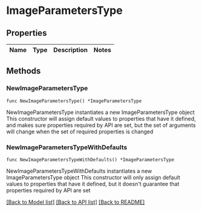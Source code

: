 # ImageParametersType

## Properties

Name | Type | Description | Notes
------------ | ------------- | ------------- | -------------

## Methods

### NewImageParametersType

`func NewImageParametersType() *ImageParametersType`

NewImageParametersType instantiates a new ImageParametersType object
This constructor will assign default values to properties that have it defined,
and makes sure properties required by API are set, but the set of arguments
will change when the set of required properties is changed

### NewImageParametersTypeWithDefaults

`func NewImageParametersTypeWithDefaults() *ImageParametersType`

NewImageParametersTypeWithDefaults instantiates a new ImageParametersType object
This constructor will only assign default values to properties that have it defined,
but it doesn't guarantee that properties required by API are set


[[Back to Model list]](../README.md#documentation-for-models) [[Back to API list]](../README.md#documentation-for-api-endpoints) [[Back to README]](../README.md)



